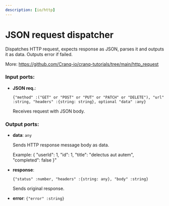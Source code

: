 ```yaml
---
description: [io/http]
---
```


# JSON request dispatcher

Dispatches HTTP request, expects response as JSON, parses it and outputs it as data. Outputs error if failed.

More: https://github.com/Cranq-io/cranq-tutorials/tree/main/http_request

### Input ports:

* __JSON req.__: 
    ```
    {"method" :("GET" or "POST" or "PUT" or "PATCH" or "DELETE"), "url" :string, "headers" :{string: string}, optional "data" :any}
    ```

    Receives request with JSON body.

### Output ports:

* __data__: ` any `

    Sends HTTP response message body as data.
    
    Example:
    {
      "userId": 1, 
      "id": 1, 
      "title": "delectus aut autem",  
      "completed": false
    }"


* __response__: 
    ```
    {"status" :number, "headers" :{string: any}, "body" :string}
    ```

    Sends original response.


* __error__: ` {"error" :string} `


